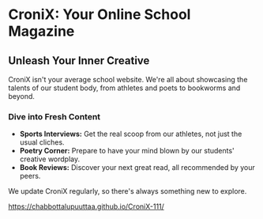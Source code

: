 # CroniX: Your Online School Magazine

## Unleash Your Inner Creative

CroniX isn't your average school website. We're all about showcasing the talents of our student body, from athletes and poets to bookworms and beyond. 

### Dive into Fresh Content

* **Sports Interviews:** Get the real scoop from our athletes, not just the usual cliches.
* **Poetry Corner:** Prepare to have your mind blown by our students' creative wordplay.
* **Book Reviews:** Discover your next great read, all recommended by your peers.

We update CroniX regularly, so there's always something new to explore. 






https://chabbottalupuuttaa.github.io/CroniX-111/
